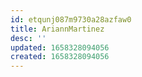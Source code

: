 ```yaml
---
id: etqunj087m9730a28azfaw0
title: AriannMartinez
desc: ''
updated: 1658328094056
created: 1658328094056
---
```

